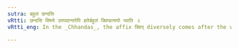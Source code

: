```yaml
---
sutra: बहुलं छन्दसि
vRtti: छन्दसि विषये उपपदान्तरेपि हतेर्बहुलं क्विप्प्रत्ययो भवति ॥
vRtti_eng: In the _Chhandas_, the affix क्विप् diversely comes after the verb हन् 'to kill' with the sense of past time, even when the word in composition with it is other than those mentioned in the last aphorism.

---
```

